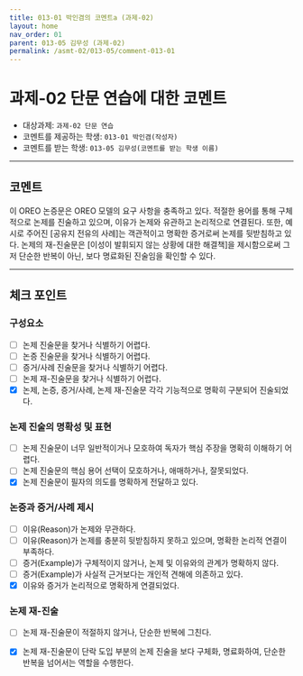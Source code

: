```yaml
---
title: 013-01 박인겸의 코멘트a (과제-02) 
layout: home
nav_order: 01
parent: 013-05 김무성 (과제-02)
permalink: /asmt-02/013-05/comment-013-01
---
```


# 과제-02 단문 연습에 대한 코멘트

- 대상과제: `과제-02 단문 연습`
- 코멘트를 제공하는 학생: `013-01 박인겸(작성자)` 
- 코멘트를 받는 학생: `013-05 김무성(코멘트를 받는 학생 이름)` 

---

## 코멘트

이 OREO 논증문은 OREO 모델의 요구 사항을 충족하고 있다. 적절한 용어를 통해 구체적으로 논제를 진술하고 있으며, 이유가 논제와 유관하고 논리적으로 연결된다. 또한, 예시로 주어진 [공유지 전유의 사례]는 객관적이고 명확한 증거로써 논제를 뒷받침하고 있다. 논제의 재-진술문은 [이성이 발휘되지 않는 상황에 대한 해결책]을 제시함으로써 그저 단순한 반복이 아닌, 보다 명료화된 진술임을 확인할 수 있다.  

---

## 체크 포인트

### **구성요소**
- [ ] 논제 진술문을 찾거나 식별하기 어렵다.
- [ ] 논증 진술문을 찾거나 식별하기 어렵다.
- [ ] 증거/사례 진술문을 찾거나 식별하기 어렵다.
- [ ] 논제 재-진술문을 찾거나 식별하기 어렵다.
- [x] 논제, 논증, 증거/사례, 논제 재-진술문 각각 기능적으로 명확히 구분되어 진술되었다.

### **논제 진술의 명확성 및 표현**  
- [ ] 논제 진술문이 너무 일반적이거나 모호하여 독자가 핵심 주장을 명확히 이해하기 어렵다.  
- [ ] 논제 진술문의 핵심 용어 선택이 모호하거나, 애매하거나, 잘못되었다.  
- [x] 논제 진술문이 필자의 의도를 명확하게 전달하고 있다.  

### **논증과 증거/사례 제시**  
- [ ] 이유(Reason)가 논제와 무관하다.
- [ ] 이유(Reason)가 논제를 충분히 뒷받침하지 못하고 있으며, 명확한 논리적 연결이 부족하다.  
- [ ] 증거(Example)가 구체적이지 않거나, 논제 및 이유와의 관계가 명확하지 않다. 
- [ ] 증거(Example)가 사실적 근거보다는 개인적 견해에 의존하고 있다.  
- [x] 이유와 증거가 논리적으로 명확하게 연결되었다.  

### **논제 재-진술**  
- [ ] 논제 재-진술문이 적절하지 않거나, 단순한 반복에 그친다.   
- [x] 논제 재-진술문이 단락 도입 부분의 논제 진술을 보다 구체화, 명료화하여, 단순한 반복을 넘어서는 역할을 수행한다.  

